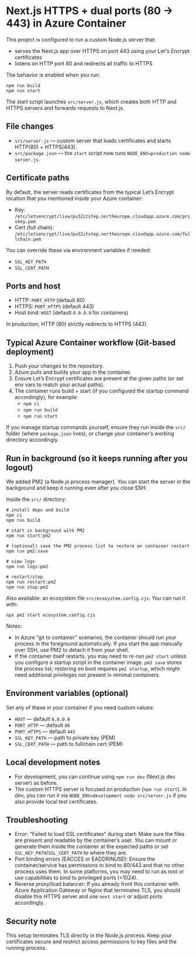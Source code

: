 # Next.js HTTPS + dual ports (80 → 443) in Azure Container

This project is configured to run a custom Node.js server that:
- serves the Next.js app over HTTPS on port 443 using your Let's Encrypt certificates
- listens on HTTP port 80 and redirects all traffic to HTTPS

The behavior is enabled when you run:

```
npm run build
npm run start
```

The start script launches `src/server.js`, which creates both HTTP and HTTPS servers and forwards requests to Next.js.

## File changes
- `src/server.js` — custom server that loads certificates and starts HTTP(80) + HTTPS(443).
- `src/package.json` — the `start` script now runs `NODE_ENV=production node server.js`.

## Certificate paths
By default, the server reads certificates from the typical Let’s Encrypt location that you mentioned inside your Azure container:

- Key: `/etc/letsencrypt/live/pv32itstep.northeurope.cloudapp.azure.com/privkey.pem`
- Cert (full chain): `/etc/letsencrypt/live/pv32itstep.northeurope.cloudapp.azure.com/fullchain.pem`

You can override these via environment variables if needed:
- `SSL_KEY_PATH`
- `SSL_CERT_PATH`

## Ports and host
- HTTP: `PORT_HTTP` (default 80)
- HTTPS: `PORT_HTTPS` (default 443)
- Host bind: `HOST` (default `0.0.0.0` for containers)

In production, HTTP (80) strictly redirects to HTTPS (443).

## Typical Azure Container workflow (Git-based deployment)
1. Push your changes to the repository.
2. Azure pulls and builds your app in the container.
3. Ensure Let’s Encrypt certificates are present at the given paths (or set env vars to match your actual paths).
4. The container runs build + start (if you configured the startup command accordingly), for example:
   - `npm ci`
   - `npm run build`
   - `npm run start`

If you manage startup commands yourself, ensure they run inside the `src/` folder (where `package.json` lives), or change your container’s working directory accordingly.

## Run in background (so it keeps running after you logout)
We added PM2 (a Node.js process manager). You can start the server in the background and keep it running even after you close SSH:

Inside the `src/` directory:

```
# install deps and build
npm ci
npm run build

# start in background with PM2
npm run start:pm2

# (optional) save the PM2 process list to restore on container restart
npm run pm2:save

# view logs
npm run logs:pm2

# restart/stop
npm run restart:pm2
npm run stop:pm2
```

Also available: an ecosystem file `src/ecosystem.config.cjs`. You can run it with:

```
npx pm2 start ecosystem.config.cjs
```

Notes:
- In Azure “git to container” scenarios, the container should run your process in the foreground automatically. If you start the app manually over SSH, use PM2 to detach it from your shell.
- If the container itself restarts, you may need to re-run `pm2 start` unless you configure a startup script in the container image. `pm2 save` stores the process list; restoring on boot requires `pm2 startup`, which might need additional privileges not present in minimal containers.

## Environment variables (optional)
Set any of these in your container if you need custom values:

- `HOST` — default `0.0.0.0`
- `PORT_HTTP` — default `80`
- `PORT_HTTPS` — default `443`
- `SSL_KEY_PATH` — path to private key (PEM)
- `SSL_CERT_PATH` — path to fullchain cert (PEM)

## Local development notes
- For development, you can continue using `npm run dev` (Next.js dev server) as before.
- The custom HTTPS server is focused on production (`npm run start`). In dev, you can run it via `NODE_ENV=development node src/server.js` if you also provide local test certificates.

## Troubleshooting
- Error: "Failed to load SSL certificates" during start: Make sure the files are present and readable by the container’s user. You can mount or generate them inside the container at the expected paths or set `SSL_KEY_PATH`/`SSL_CERT_PATH` to where they are.
- Port binding errors (EACCES or EADDRINUSE): Ensure the container/service has permissions to bind to 80/443 and that no other process uses them. In some platforms, you may need to run as root or use capabilities to bind to privileged ports (<1024).
- Reverse proxy/load balancer: If you already front this container with Azure Application Gateway or Nginx that terminates TLS, you should disable this HTTPS server and use `next start` or adjust ports accordingly.

## Security note
This setup terminates TLS directly in the Node.js process. Keep your certificates secure and restrict access permissions to key files and the running process.
